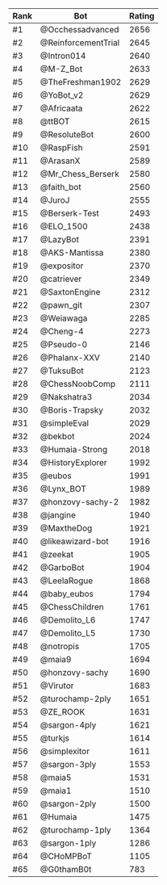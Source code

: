 Rank|Bot|Rating
---|---|---
#1|@Occhessadvanced|2656
#2|@ReinforcementTrial|2645
#3|@Intron014|2640
#4|@M-Z_Bot|2633
#5|@TheFreshman1902|2629
#6|@YoBot_v2|2629
#7|@Africaata|2622
#8|@ttBOT|2615
#9|@ResoluteBot|2600
#10|@RaspFish|2591
#11|@ArasanX|2589
#12|@Mr_Chess_Berserk|2580
#13|@faith_bot|2560
#14|@JuroJ|2555
#15|@Berserk-Test|2493
#16|@ELO_1500|2438
#17|@LazyBot|2391
#18|@AKS-Mantissa|2380
#19|@expositor|2370
#20|@catriever|2349
#21|@SaxtonEngine|2312
#22|@pawn_git|2307
#23|@Weiawaga|2285
#24|@Cheng-4|2273
#25|@Pseudo-0|2146
#26|@Phalanx-XXV|2140
#27|@TuksuBot|2123
#28|@ChessNoobComp|2111
#29|@Nakshatra3|2034
#30|@Boris-Trapsky|2032
#31|@simpleEval|2029
#32|@bekbot|2024
#33|@Humaia-Strong|2018
#34|@HistoryExplorer|1992
#35|@eubos|1991
#36|@Lynx_BOT|1989
#37|@honzovy-sachy-2|1982
#38|@jangine|1940
#39|@MaxtheDog|1921
#40|@likeawizard-bot|1916
#41|@zeekat|1905
#42|@GarboBot|1904
#43|@LeelaRogue|1868
#44|@baby_eubos|1794
#45|@ChessChildren|1761
#46|@Demolito_L6|1747
#47|@Demolito_L5|1730
#48|@notropis|1705
#49|@maia9|1694
#50|@honzovy-sachy|1690
#51|@Virutor|1683
#52|@turochamp-2ply|1651
#53|@ZE_ROOK|1631
#54|@sargon-4ply|1621
#55|@turkjs|1614
#56|@simplexitor|1611
#57|@sargon-3ply|1553
#58|@maia5|1531
#59|@maia1|1510
#60|@sargon-2ply|1500
#61|@Humaia|1475
#62|@turochamp-1ply|1364
#63|@sargon-1ply|1286
#64|@CHoMPBoT|1105
#65|@G0thamB0t|783
